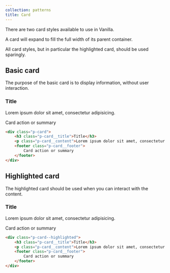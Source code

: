 ```yaml
---
collection: patterns
title: Card
---
```


There are two card styles available to use in Vanilla. 

A card will expand to fill the full width of its parent container.

All card styles, but in particular the highlighted card, should be used sparingly.

## Basic card

The purpose of the basic card is to display information, without user interaction.

<div class="p-card">
    <h3 class="p-card__title">Title</h3>
    <p class="p-card__content">Lorem ipsum dolor sit amet, consectetur adipisicing.</p>
    <footer class="p-card__footer">
        Card action or summary
    </footer>
</div>

```html
<div class="p-card">
    <h3 class="p-card__title">Title</h3>
    <p class="p-card__content">Lorem ipsum dolor sit amet, consectetur adipisicing.</p>
    <footer class="p-card__footer">
        Card action or summary
    </footer>
</div>
```

## Highlighted card

The highlighted card should be used when you can interact with the content.

<div class="p-card p-card--highlighted">
    <h3 class="p-card__title">Title</h3>
    <p class="p-card__content">Lorem ipsum dolor sit amet, consectetur adipisicing.</p>
    <footer class="p-card__footer">
        Card action or summary
    </footer>
</div>

```html
<div class="p-card--highlighted">
    <h3 class="p-card__title">Title</h3>
    <p class="p-card__content">Lorem ipsum dolor sit amet, consectetur adipisicing.</p>
    <footer class="p-card__footer">
        Card action or summary
    </footer>
</div>
```
